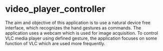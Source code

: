 # video_player_controller
The aim and objective of this application is to use a natural device free interface, which recognizes the hand gestures as
commands. The application uses a webcam which is used for image acquisition. To control VLC media player using defined
gesture, the application focuses on some function of VLC which are used more frequently.
